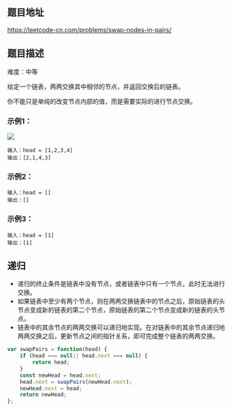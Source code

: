 ## 题目地址

https://leetcode-cn.com/problems/swap-nodes-in-pairs/

## 题目描述

难度：中等

给定一个链表，两两交换其中相邻的节点，并返回交换后的链表。

你不能只是单纯的改变节点内部的值，而是需要实际的进行节点交换。

### 示例1：

<img src="https://assets.leetcode.com/uploads/2020/10/03/swap_ex1.jpg">

```
输入：head = [1,2,3,4]
输出：[2,1,4,3]
```

### 示例2：

```
输入：head = []
输出：[]
```
### 示例3：

```
输入：head = [1]
输出：[1]
```

## 递归

- 递归的终止条件是链表中没有节点，或者链表中只有一个节点，此时无法进行交换。
- 如果链表中至少有两个节点，则在两两交换链表中的节点之后，原始链表的头节点变成新的链表的第二个节点，原始链表的第二个节点变成新的链表的头节点。
- 链表中的其余节点的两两交换可以递归地实现。在对链表中的其余节点递归地两两交换之后，更新节点之间的指针关系，即可完成整个链表的两两交换。

```js
var swapPairs = function(head) {
    if (head === null|| head.next === null) {
        return head;
    }
    const newHead = head.next;
    head.next = swapPairs(newHead.next);
    newHead.next = head;
    return newHead;
};
```